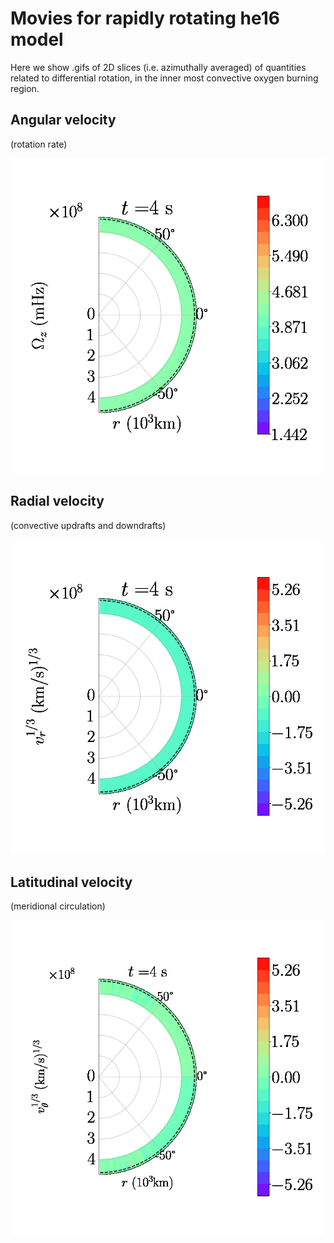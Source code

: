 # Movies for rapidly rotating he16 model

Here we show .gifs of 2D slices (i.e. azimuthally averaged) of quantities related to differential rotation, in the inner most convective oxygen burning region.

## Angular velocity

(rotation rate)

![omegaz](movies/2D_omega_z_movie.gif)

## Radial velocity

(convective updrafts and downdrafts)

![vr](movies/2D_v_r_movie.gif)

## Latitudinal velocity

(meridional circulation)

![vtheta](movies/2D_v_theta_movie.gif)

